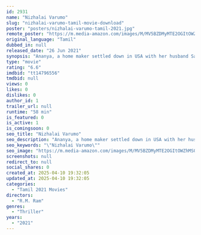 ```yaml
---
id: 2931
name: "Nizhalai Varumo"
slug: "nizhalai-varumo-tamil-movie-download"
poster: "posters/nizhalai-varumo-tamil-2021.jpg"
remote_poster: "https://m.media-amazon.com/images/M/MV5BZDMyMTE2OGItOWZhMS00NjQwLWJmMGQtNjYyZGY0MDM5OWVkXkEyXkFqcGdeQXVyMTIwMTAwMDk4._V1_SX300.jpg"
original_language: "Tamil"
dubbed_in: null
released_date: "26 Jun 2021"
synopsis: "Ananya, a home maker settled down in USA with her husband Santhosh, frequently encounters a shadow of a person. Is it just an elusive imagination or something more close to the reality, but the reality that is only visible to her?"
type: "movie"
rating: "6.6"
imdbid: "tt14796556"
tmdbid: null
views: 0
likes: 0
dislikes: 0
author_id: 1
trailer_url: null
runtime: "58 min"
is_featured: 0
is_active: 1
is_comingsoon: 0
seo_title: "Nizhalai Varumo"
seo_description: "Ananya, a home maker settled down in USA with her husband Santhosh, frequently encounters a shadow of a person. Is it just an elusive imagination or something more close to the reality, but the reality that is only visible to her?"
seo_keywords: "\"Nizhalai Varumo\""
seo_image: "https://m.media-amazon.com/images/M/MV5BZDMyMTE2OGItOWZhMS00NjQwLWJmMGQtNjYyZGY0MDM5OWVkXkEyXkFqcGdeQXVyMTIwMTAwMDk4._V1_SX300.jpg"
screenshots: null
redirect_to: null
social_shares: 0
created_at: 2025-04-10 19:32:05
updated_at: 2025-04-10 19:32:05
categories:
  - "Tamil 2021 Movies"
directors:
  - "R.M. Ram"
genres:
  - "Thriller"
years:
  - "2021"
---
```

